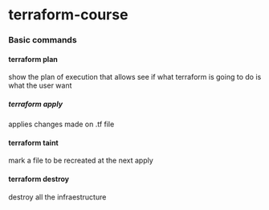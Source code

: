# terraform-course

### Basic commands

#### terraform plan
show the plan of execution that allows see if what terraform is going to do is what the user want

##### terraform apply 
applies changes made on .tf file

#### terraform taint
mark a file to be recreated at the next apply

#### terraform destroy 

destroy all the infraestructure

